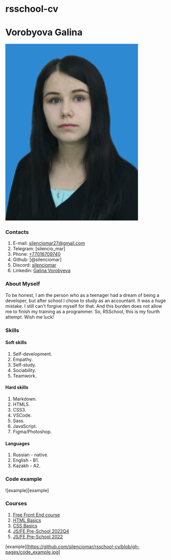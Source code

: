 # rsschool-cv

# **Vorobyova Galina**

![photo][photo]

### Contacts

1. E-mail: [silenciomar27@gmail.com][mail]
2. Telegram: [silencio_mar]
3. Phone: [+77016709740][phone]
4. Github: [@silenciomar]
5. Discord: [silenciomar][discord]
6. Linkedin: [Galina Vorobyeva][linkedin]

### About Myself

To be honest, I am the person who as a teenager had a dream of being a developer, but after school I chose to study as an accountant. It was a huge mistake. I still can't forgive myself for that. And this burden does not allow me to finish my training as a programmer. So, RSSchool, this is my fourth attempt. Wish me luck!

### Skills

#### Soft skills
1. Self-development. 
2. Empathy. 
3. Self-study. 
4. Sociability. 
4. Teamwork.

#### Hard skills
1. Markdown.
2. HTML5.
3. CSS3.
4. VSCode.
5. Sass.
6. JavaScript.
7. Figma/Photoshop.
#### Languages

1. Russian - native.
2. English - B1.
3. Kazakh - A2.


### Code example

![example][example]

### Courses

1. [Free Front End course](https://youtube.com/playlist?list=PLM6XATa8CAG4F9nAIYNS5oAiPotxwLFIr)
2. [HTML Basics](https://ru.code-basics.com/languages/html)
3. [CSS Basics](https://ru.code-basics.com/languages/css)
4. [JS/FE Pre-School 2022Q4](https://app.rs.school/certificate/hg11zk8z)
5. [JS/FE Pre-School 2022](https://app.rs.school/certificate/ojmibj4z)

[linkedin]:https://www.linkedin.com/in/lina-kovalenko-silenciomar/
[mail]:mailto:silenciomar27@gmail.com
[discord]:https://discordapp.com/users/689506453039743136
[phone]:tel:+77016709740
[telegram]:https://t.me/silencio_mar
[github]:https://github.com/silenciomar
[photo]:https://github.com/silenciomar/rsschool-cv/blob/gh-pages/photo.jpg
[example][https://github.com/silenciomar/rsschool-cv/blob/gh-pages/code_example.jpg]